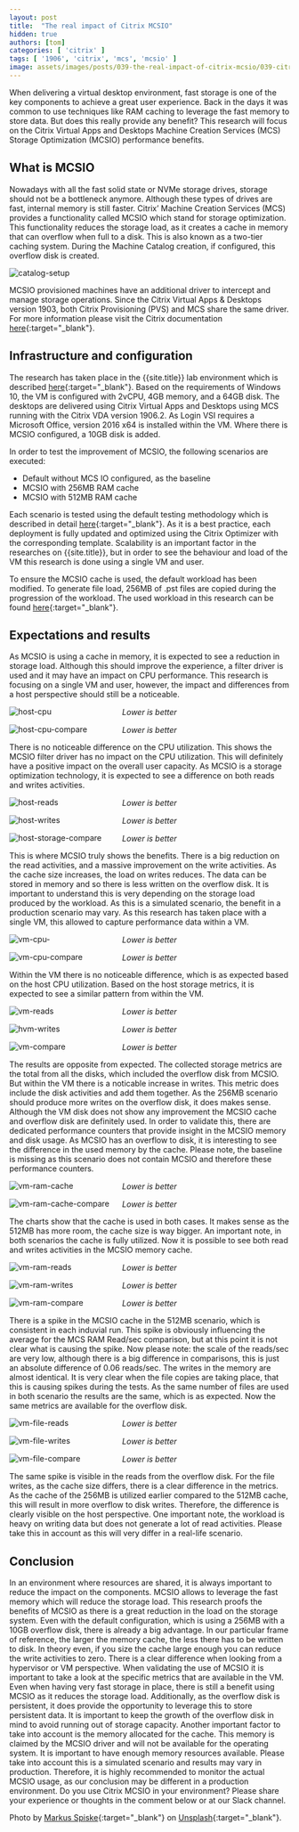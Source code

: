 ```yaml
---
layout: post
title:  "The real impact of Citrix MCSIO"
hidden: true
authors: [tom]
categories: [ 'citrix' ]
tags: [ '1906', 'citrix', 'mcs', 'mcsio' ]
image: assets/images/posts/039-the-real-impact-of-citrix-mcsio/039-citrix-mcsio-feature-image.png
---
```

When delivering a virtual desktop environment, fast storage is one of the key components to achieve a great user experience. Back in the days it was common to use techniques like RAM caching to leverage the fast memory to store data. But does this really provide any benefit? This research will focus on the Citrix Virtual Apps and Desktops Machine Creation Services (MCS) Storage Optimization (MCSIO) performance benefits.

## What is MCSIO
Nowadays with all the fast solid state or NVMe storage drives, storage should not be a bottleneck anymore. Although these types of drives are fast, internal memory is still faster.
Citrix’ Machine Creation Services (MCS) provides a functionality called MCSIO which stand for storage optimization. This functionality reduces the storage load, as it creates a cache in memory that can overflow when full to a disk. This is also known as a two-tier caching system. During the Machine Catalog creation, if configured, this overflow disk is created.

![catalog-setup]({{site.baseurl}}/assets/images/posts/039-the-real-impact-of-citrix-mcsio/039-citrix-mcsio-catalog-setup.png)

MCSIO provisioned machines have an additional driver to intercept and manage storage operations. Since the Citrix Virtual Apps & Desktops version 1903, both Citrix Provisioning (PVS) and MCS share the same driver.
For more information please visit the Citrix documentation [here](https://docs.citrix.com/en-us/citrix-virtual-apps-desktops/install-configure/machine-catalogs-create.html){:target="_blank"}.

## Infrastructure and configuration
The research has taken place in the {{site.title}} lab environment which is described [here]({{site.baseurl}}/architecture-and-hardware-setup-overview-2018){:target="_blank"}. Based on the requirements of Windows 10, the VM is configured with 2vCPU, 4GB memory, and a 64GB disk. The desktops are delivered using Citrix Virtual Apps and Desktops using MCS running with the Citrix VDA version 1906.2. As Login VSI requires a Microsoft Office, version 2016 x64 is installed within the VM. Where there is MCSIO configured, a 10GB disk is added.

In order to test the improvement of MCSIO, the following scenarios are executed:
  * Default without MCS IO configured, as the baseline
  * MCSIO with 256MB RAM cache
  * MCSIO with 512MB RAM cache

Each scenario is tested using the default testing methodology which is described in detail [here]({{site.baseurl}}/insight-in-the-testing-methodology){:target="_blank"}. As it is a best practice, each deployment is fully updated and optimized using the Citrix Optimizer with the corresponding template.
Scalability is an important factor in the researches on {{site.title}}, but in order to see the behaviour and load of the VM this research is done using a single VM and user. 

To ensure the MCSIO cache is used, the default workload has been modified. To generate file load, 256MB of .pst files are copied during the progression of the workload. The used workload in this research can be found [here]({{site.baseurl}}/assets/files/039-the-real-impact-of-citrix-mcsio/KnowledgeWorker_RDA_filecopy.txt){:target="_blank"}.

## Expectations and results
As MCSIO is using a cache in memory, it is expected to see a reduction in storage load. Although this should improve the experience, a filter driver is used and it may have an impact on CPU performance.
This research is focusing on a single VM and user, however, the impact and differences from a host perspective should still be a noticeable.
 
 ![host-cpu]({{site.baseurl}}/assets/images/posts/039-the-real-impact-of-citrix-mcsio/039-citrix-mcsio-host-cpu.png)
<p align="center" style="margin-top: -30px;" >
  <i>Lower is better</i>
</p>

![host-cpu-compare]({{site.baseurl}}/assets/images/posts/039-the-real-impact-of-citrix-mcsio/039-citrix-mcsio-host-cpu-compare.png)
<p align="center" style="margin-top: -30px;" >
  <i>Lower is better</i>
</p>
 
There is no noticeable difference on the CPU utilization. This shows the MCSIO filter driver has no impact on the CPU utilization. This will definitely have a positive impact on the overall user capacity.
As MCSIO is a storage optimization technology, it is expected to see a difference on both reads and writes activities.

![host-reads]({{site.baseurl}}/assets/images/posts/039-the-real-impact-of-citrix-mcsio/039-citrix-mcsio-host-reads.png)
<p align="center" style="margin-top: -30px;" >
  <i>Lower is better</i>
</p>

![host-writes]({{site.baseurl}}/assets/images/posts/039-the-real-impact-of-citrix-mcsio/039-citrix-mcsio-host-writes.png)
<p align="center" style="margin-top: -30px;" >
  <i>Lower is better</i>
</p>

![host-storage-compare]({{site.baseurl}}/assets/images/posts/039-the-real-impact-of-citrix-mcsio/039-citrix-mcsio-host-storage-compare.png)
<p align="center" style="margin-top: -30px;" >
  <i>Lower is better</i>
</p>

This is where MCSIO truly shows the benefits. There is a big reduction on the read activities, and a massive improvement on the write activities. As the cache size increases, the load on writes reduces. The data can be stored in memory and so there is less written on the overflow disk. It is important to understand this is very depending on the storage load produced by the workload. As this is a simulated scenario, the benefit in a production scenario may vary.
As this research has taken place with a single VM, this allowed to capture performance data within a VM.

![vm-cpu-]({{site.baseurl}}/assets/images/posts/039-the-real-impact-of-citrix-mcsio/039-citrix-mcsio-vm-cpu.png)
<p align="center" style="margin-top: -30px;" >
  <i>Lower is better</i>
</p>

![vm-cpu-compare]({{site.baseurl}}/assets/images/posts/039-the-real-impact-of-citrix-mcsio/039-citrix-mcsio-vm-cpu-compare.png)
<p align="center" style="margin-top: -30px;" >
  <i>Lower is better</i>
</p>

Within the VM there is no noticeable difference, which is as expected based on the host CPU utilization.
Based on the host storage metrics, it is expected to see a similar pattern from within the VM.

![vm-reads]({{site.baseurl}}/assets/images/posts/039-the-real-impact-of-citrix-mcsio/039-citrix-mcsio-vm-reads.png)
<p align="center" style="margin-top: -30px;" >
  <i>Lower is better</i>
</p>

![hvm-writes]({{site.baseurl}}/assets/images/posts/039-the-real-impact-of-citrix-mcsio/039-citrix-mcsio-vm-writes.png)
<p align="center" style="margin-top: -30px;" >
  <i>Lower is better</i>
</p>

![vm-compare]({{site.baseurl}}/assets/images/posts/039-the-real-impact-of-citrix-mcsio/039-citrix-mcsio-vm-storage-compare.png)
<p align="center" style="margin-top: -30px;" >
  <i>Lower is better</i>
</p>

The results are opposite from expected. The collected storage metrics are the total from all the disks, which included the overflow disk from MCSIO. But within the VM there is a noticable increase in writes. This metric does include the disk activities and add them together. As the 256MB scenario should produce more writes on the overflow disk, it does makes sense.
Although the VM disk does not show any improvement the MCSIO cache and overflow disk are definitely used. In order to validate this, there are dedicated performance counters that provide insight in the MCSIO memory and disk usage.
As MCSIO has an overflow to disk, it is interesting to see the difference in the used memory by the cache. Please note, the baseline is missing as this scenario does not contain MCSIO and therefore these performance counters.

![vm-ram-cache]({{site.baseurl}}/assets/images/posts/039-the-real-impact-of-citrix-mcsio/039-citrix-mcsio-vm-ram-cache.png)
<p align="center" style="margin-top: -30px;" >
  <i>Lower is better</i>
</p>

![vm-ram-cache-compare]({{site.baseurl}}/assets/images/posts/039-the-real-impact-of-citrix-mcsio/039-citrix-mcsio--vm-ram-cache-compare.png)
<p align="center" style="margin-top: -30px;" >
  <i>Lower is better</i>
</p>
   
The charts show that the cache is used in both cases. It makes sense as the 512MB has more room, the cache size is way bigger. An important note, in both scenarios the cache is fully utilized.
Now it is possible to see both read and writes activities in the MCSIO memory cache.
 
![vm-ram-reads]({{site.baseurl}}/assets/images/posts/039-the-real-impact-of-citrix-mcsio/039-citrix-mcsio-vm-ram-reads.png)
<p align="center" style="margin-top: -30px;" >
  <i>Lower is better</i>
</p>

![vm-ram-writes]({{site.baseurl}}/assets/images/posts/039-the-real-impact-of-citrix-mcsio/039-citrix-mcsio-vm-ram-writes.png)
<p align="center" style="margin-top: -30px;" >
  <i>Lower is better</i>
</p>

![vm-ram-compare]({{site.baseurl}}/assets/images/posts/039-the-real-impact-of-citrix-mcsio/039-citrix-mcsio-vm-ram-reads-compare.png)
<p align="center" style="margin-top: -30px;" >
  <i>Lower is better</i>
</p>

There is a spike in the MCSIO cache in the 512MB scenario, which is consistent in each induvial run. This spike is obviously influencing the average for the MCS RAM Read/sec comparison, but at this point it is not clear what is causing the spike. Now please note: the scale of the reads/sec are very low, although there is a big difference in comparisons, this is just an absolute difference of 0.06 reads/sec.
The writes in the memory are almost identical. It is very clear when the file copies are taking place, that this is causing spikes during the tests. As the same number of files are used in both scenario the results are the same, which is as expected.
Now the same metrics are available for the overflow disk.

![vm-file-reads]({{site.baseurl}}/assets/images/posts/039-the-real-impact-of-citrix-mcsio/039-citrix-mcsio-vm-file-reads.png)
<p align="center" style="margin-top: -30px;" >
  <i>Lower is better</i>
</p>

![vm-file-writes]({{site.baseurl}}/assets/images/posts/039-the-real-impact-of-citrix-mcsio/039-citrix-mcsio-vm-file-writes.png)
<p align="center" style="margin-top: -30px;" >
  <i>Lower is better</i>
</p>

![vm-file-compare]({{site.baseurl}}/assets/images/posts/039-the-real-impact-of-citrix-mcsio/039-citrix-mcsio-vm-file-compare.png)
<p align="center" style="margin-top: -30px;" >
  <i>Lower is better</i>
</p>

The same spike is visible in the reads from the overflow disk. For the file writes, as the cache size differs, there is a clear difference in the metrics. As the cache of the 256MB is utilized earlier compared to the 512MB cache, this will result in more overflow to disk writes. Therefore, the difference is clearly visible on the host perspective.
One important note, the workload is heavy on writing data but does not generate a lot of read activities. Please take this in account as this will very differ in a real-life scenario.

## Conclusion
In an environment where resources are shared, it is always important to reduce the impact on the components. MCSIO allows to leverage the fast memory which will reduce the storage load.
This research proofs the benefits of MCSIO as there is a great reduction in the load on the storage system. Even with the default configuration, which is using a 256MB with a 10GB overflow disk, there is already a big advantage. In our particular frame of reference, the larger the memory cache, the less there has to be written to disk. In theory even, if you size the cache large enough you can reduce the write activities to zero.
There is a clear difference when looking from a hypervisor or VM perspective. When validating the use of MCSIO it is important to take a look at the specific metrics that are available in the VM.
Even when having very fast storage in place, there is still a benefit using MCSIO as it reduces the storage load. Additionally, as the overflow disk is persistent, it does provide the opportunity to leverage this to store persistent data. It is important to keep the growth of the overflow disk in mind to avoid running out of storage capacity. Another important factor to take into account is the memory allocated for the cache. This memory is claimed by the MCSIO driver and will not be available for the operating system. It is important to have enough memory resources available.
Please take into account this is a simulated scenario and results may vary in production. Therefore, it is highly recommended to monitor the actual MCSIO usage, as our conclusion may be different in a production environment.
Do you use Citrix MCSIO in your environment? Please share your experience or thoughts in the comment below or at our Slack channel.

Photo by [Markus Spiske](https://unsplash.com/@markusspiske?utm_source=unsplash&utm_medium=referral&utm_content=creditCopyText){:target="_blank"} on [Unsplash](https://unsplash.com/s/photos/western?utm_source=unsplash&utm_medium=referral&utm_content=creditCopyText){:target="_blank"}.